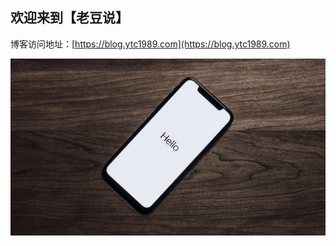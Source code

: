 ## 欢迎来到【老豆说】

博客访问地址：[https://blog.ytc1989.com](https://blog.ytc1989.com)

![hello](./docs/img/hello.jpg)